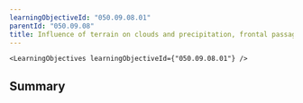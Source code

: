 ```yaml
---
learningObjectiveId: "050.09.08.01"
parentId: "050.09.08"
title: Influence of terrain on clouds and precipitation, frontal passage
---
```


```tsx eval
<LearningObjectives learningObjectiveId={"050.09.08.01"} />
```

## Summary

